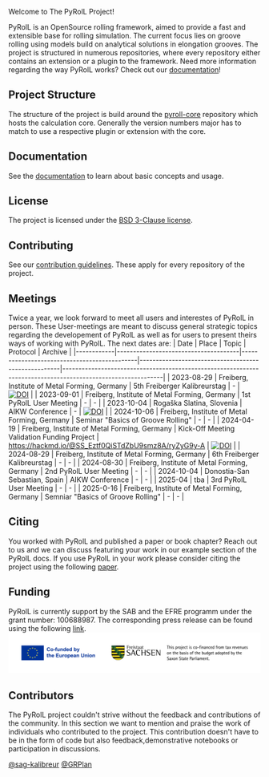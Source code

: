 Welcome to The PyRolL Project!

PyRolL is an OpenSource rolling framework, aimed to provide a fast and extensible base for rolling simulation. The
current focus lies on groove rolling using models build on analytical solutions in elongation grooves. 
The project is structured in numerous repositories, where every repository either contains an extension or a plugin to the framework. 
Need more information regarding the way PyRolL works? Check out our [documentation](https://pyroll.readthedocs.io/en/latest)!

## Project Structure
The structure of the project is build around the [pyroll-core](https://github.com/pyroll-project/pyroll-core) repository which hosts the calculation core. 
Generally the version numbers major has to match to use a respective plugin or extension with the core. 


## Documentation

See the [documentation](https://pyroll.readthedocs.io/en/latest) to learn about basic concepts and usage. 

## License

The project is licensed under the [BSD 3-Clause license](../LICENSE).

## Contributing

See our [contribution guidelines](profile/CONTRIBUTING.md).
These apply for every repository of the project. 

## Meetings

Twice a year, we look forward to meet all users and interestes of PyRolL in person.
These User-meetings are meant to discuss general strategic topics regarding the developement of PyRolL as well as for users to present theirs ways of working with PyRolL.
The next dates are: 
| Date       | Place                                | Topic                                       | Protocol                                            | Archive                                                                                                     | 
|------------|--------------------------------------|---------------------------------------------|-----------------------------------------------------|-------------------------------------------------------------------------------------------------------------|
| 2023-08-29 | Freiberg, Institute of Metal Forming, Germany | 5th Freiberger Kalibreurstag                | -                                                   | [![DOI](https://zenodo.org/badge/DOI/10.5281/zenodo.13373248.svg)](https://doi.org/10.5281/zenodo.13373248) |
| 2023-09-01 | Freiberg, Institute of Metal Forming, Germany | 1st PyRolL User Meeting                     | -                                                   | -                                                                                                           |
| 2023-10-04 | Rogaška Slatina, Slovenia               | AIKW Conference                             | -                                                   | [![DOI](https://zenodo.org/badge/DOI/10.5281/zenodo.10782218.svg)](https://doi.org/10.5281/zenodo.10782218)                                                                                                           |
| 2024-10-06 | Freiberg, Institute of Metal Forming, Germany | Seminar "Basics of Groove Rolling"          | -                                                   | -                                                                                                           |
| 2024-04-19 | Freiberg, Institute of Metal Forming, Germany | Kick-Off Meeting Validation Funding Project | https://hackmd.io/@SS_Eztf0QiSTdZbU9smz8A/ryZyG9y-A | [![DOI](https://zenodo.org/badge/DOI/10.5281/zenodo.10974647.svg)](https://doi.org/10.5281/zenodo.10974647) |
| 2024-08-29 | Freiberg, Institute of Metal Forming, Germany | 6th Freiberger Kalibreurstag                | -                                                   | -                                                                                                           |
| 2024-08-30 | Freiberg, Institute of Metal Forming, Germany | 2nd PyRolL User Meeting                     | -                                                   | -                                                                                                           |
| 2024-10-04 | Donostia-San Sebastian, Spain               | AIKW Conference                             | -                                                   | -                                                                                                           |
| 2025-04    | tba                                  | 3rd PyRolL User Meeting                     | -                                                   | -                                                                                                           |
| 2025-0-16  | Freiberg, Institute of Metal Forming, Germany | Semniar "Basics of Groove Rolling"          | -                                                   | -                                                                                                           |

## Citing

You worked with PyRolL and published a paper or book chapter? 
Reach out to us and we can discuss featuring your work in our example section of the PyRolL docs.
If you use PyRolL in your work please consider citing the project using the following [paper](https://joss.theoj.org/papers/10.21105/joss.06200).

## Funding

PyRolL is currently support by the SAB and the EFRE programm under the grant number: 100688987.
The corresponding press release can be found using the following [link](https://tu-freiberg.de/news/vom-labor-den-markt-tu-bergakademie-freiberg-erneut-erfolgreich-bei-validierungsfoerderung).
![](img/EFRE-ESF_LO_Kombination_EU-Logo_FreistaatSachsen_H_ENG_RGB.png)


## Contributors 

The PyRolL project couldn't strive without the feedback and contributions of the community. In this section we want to mention and praise the work of individuals who contributed to the project.
This contribution doesn't have to be in the form of code but also feedback,demonstrative notebooks or participation in discussions.

[@sag-kalibreur](https://github.com/sag-kalibreur)
[@GRPlan](https://github.com/GRPlan)
